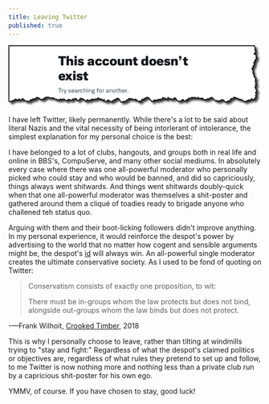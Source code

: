 ```yaml
---
title: Leaving Twitter
published: true
---
```


![This account doesn't exist](/assets/images/twitter.png)

I have left Twitter, likely permanently. While there's a lot to be said about literal Nazis and the vital necessity of being intorlerant of intolerance, the simplest explanation for my personal choice is the best:

I have belonged to a lot of clubs, hangouts, and groups both in real life and online in BBS's, CompuServe, and many other social mediums. In absolutely every case where there was one all-powerful moderator who personally picked who could stay and who would be banned, and did so capriciously, things always went shitwards. And things went shitwards doubly-quick when that one all-powerful moderator was themselves a shit-poster and gathered around them a cliqué of toadies ready to brigade anyone who challened teh status quo.

Arguing with them and their boot-licking followers didn't improve anything. In my personal experience, it would reinforce the despot's power by advertising to the world that no matter how cogent and sensible arguments might be, the despot's [id] will always win. An all-powerful single moderator creates the ultimate conservative society. As I used to be fond of  quoting on Twitter:

> Conservatism consists of exactly one proposition, to wit:
>
> There must be in-groups whom the law protects but does not bind, alongside out-groups whom the law binds but does not protect.

-—Frank Wilhoit, [Crooked Timber], 2018

This is why I personally choose to leave, rather than tilting at windmills trying to "stay and fight:" Regardless of what the despot's claimed politics or objectives are, regardless of what rules they pretend to set up and follow, to me Twitter is now nothing more and nothing less than a private club run by a capricious shit-poster for his own ego.

YMMV, of course. If you have chosen to stay, good luck!

[id]: https://en.wikipedia.org/wiki/Id,_ego_and_super-ego
[Crooked Timber]: https://crookedtimber.org/2018/03/21/liberals-against-progressives/#comment-729288
